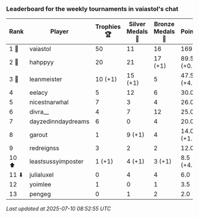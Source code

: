 ### Leaderboard for the weekly tournaments in vaiastol's chat
| Rank | Player | Trophies 🏆 | Silver Medals 🥈 | Bronze Medals 🥉 | Points |
|------|--------|-------------|------------------|------------------|--------|
| 1 🥇 | vaiastol | 50 | 11 | 16 | 169.0 |
| 2 🥈 | hahppyy | 20 | 21 | 17 (+1) | 89.5 (+0.5) |
| 3 🥉 | leanmeister | 10 (+1) | 15 (+1) | 5 | 47.5 (+4.0) |
| 4 | eelacy | 5 | 12 | 6 | 30.0 |
| 5 | nicestnarwhal | 7 | 3 | 4 | 26.0 |
| 6 | divra__ | 4 | 7 | 12 | 25.0 |
| 7 | dayzedinndaydreams | 6 | 0 | 4 | 20.0 |
| 8 | garout | 1 | 9 (+1) | 4 | 14.0 (+1.0) |
| 9 | redreignss | 3 | 2 | 2 | 12.0 |
| 10 ⬆| leastsussyimposter | 1 (+1) | 4 (+1) | 3 (+1) | 8.5 (+4.5) |
| 11 ⬇| julialuxel | 0 | 4 | 4 | 6.0 |
| 12 | yoimlee | 1 | 0 | 1 | 3.5 |
| 13 | pengeg | 0 | 1 | 2 | 2.0 |

_Last updated at 2025-07-10 08:52:55 UTC_